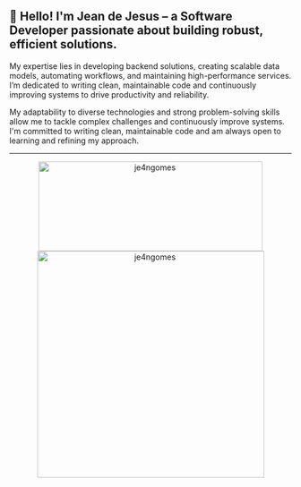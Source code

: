 ## 👋 Hello! I'm Jean de Jesus – a Software Developer passionate about building robust, efficient solutions.

My expertise lies in developing backend solutions, creating scalable data models, automating workflows, and maintaining high-performance services. I’m dedicated to writing clean, maintainable code and continuously improving systems to drive productivity and reliability.

My adaptability to diverse technologies and strong problem-solving skills allow me to tackle complex challenges and continuously improve systems. I'm committed to writing clean, maintainable code and am always open to learning and refining my approach.

-----------------------------------

<div align="center">
<img  src="https://github-readme-stats.vercel.app/api?username=je4ngomes&theme=omni&show_icons=true&hide_border=true&count_private=true" alt="je4ngomes" width="400" height="160"/>
<img  src="https://github-readme-streak-stats.herokuapp.com/?user=je4ngomes&theme=omni&hide_border=true" alt="je4ngomes" width="405" />
</div>    
<br>
<!--
**je4ngomes/je4ngomes** is a ✨ _special_ ✨ repository because its `README.md` (this file) appears on your GitHub profile.

Here are some ideas to get you started:

- 🔭 I’m currently working on ...
- 🌱 I’m currently learning ...
- 👯 I’m looking to collaborate on ...
- 🤔 I’m looking for help with ...
- 💬 Ask me about ...
- 📫 How to reach me: ...
- 😄 Pronouns: ...
- ⚡ Fun fact: ...
-->

